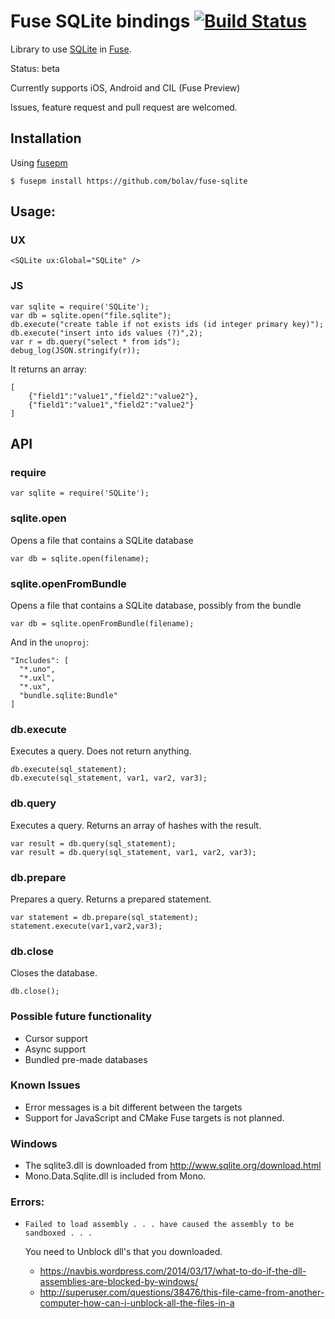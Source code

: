 Fuse SQLite bindings [![Build Status](https://travis-ci.org/bolav/fuse-sqlite.svg?branch=master)](https://travis-ci.org/bolav/fuse-sqlite)
====================

Library to use [SQLite](https://www.sqlite.org/) in [Fuse](http://www.fusetools.com/).

Status: beta

Currently supports iOS, Android and CIL (Fuse Preview)

Issues, feature request and pull request are welcomed.

## Installation

Using [fusepm](https://github.com/bolav/fusepm)

    $ fusepm install https://github.com/bolav/fuse-sqlite


## Usage:

### UX

`<SQLite ux:Global="SQLite" />`


### JS

```
var sqlite = require('SQLite');
var db = sqlite.open("file.sqlite");
db.execute("create table if not exists ids (id integer primary key)");
db.execute("insert into ids values (?)",2);
var r = db.query("select * from ids");
debug_log(JSON.stringify(r));
```

It returns an array:
```
[
	{"field1":"value1","field2":"value2"},
	{"field1":"value1","field2":"value2"}
]
```

API
----

### require

```
var sqlite = require('SQLite');
```

### sqlite.open

Opens a file that contains a SQLite database

```
var db = sqlite.open(filename);
```

### sqlite.openFromBundle

Opens a file that contains a SQLite database, possibly from the bundle

```
var db = sqlite.openFromBundle(filename);
```

And in the `unoproj`:

```
"Includes": [
  "*.uno",
  "*.uxl",
  "*.ux",
  "bundle.sqlite:Bundle"
]
```

### db.execute

Executes a query. Does not return anything.

```
db.execute(sql_statement);
db.execute(sql_statement, var1, var2, var3);
```

### db.query

Executes a query. Returns an array of hashes with the result.

```
var result = db.query(sql_statement);
var result = db.query(sql_statement, var1, var2, var3);
```

### db.prepare

Prepares a query. Returns a prepared statement.

```
var statement = db.prepare(sql_statement);
statement.execute(var1,var2,var3);
```

### db.close

Closes the database.

```
db.close();
```

### Possible future functionality

* Cursor support
* Async support
* Bundled pre-made databases

### Known Issues

* Error messages is a bit different between the targets
* Support for JavaScript and CMake Fuse targets is not planned.

### Windows

* The sqlite3.dll is downloaded from http://www.sqlite.org/download.html
* Mono.Data.Sqlite.dll is included from Mono.

### Errors:

* `Failed to load assembly . . . have caused the assembly to be sandboxed . . .`

    You need to Unblock dll's that you downloaded.

    * https://navbis.wordpress.com/2014/03/17/what-to-do-if-the-dll-assemblies-are-blocked-by-windows/
    * http://superuser.com/questions/38476/this-file-came-from-another-computer-how-can-i-unblock-all-the-files-in-a
